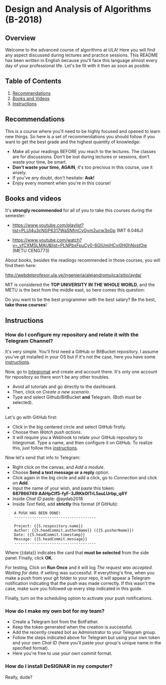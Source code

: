 # Design and Analysis of Algorithms (B-2018)

## Overview

Welcome to the advanced course of algorithms at ULA! Here
you will find any aspect discussed during lectures and 
practice sessions. This README has been written in English
because you'll face this language almost every day of your 
professional life. Let's be fit with it then as soon as posible.

## Table of Contents

1. [Recommendations](#recomendations)
2. [Books and Videos](#books-and-videos)
3. [Instructions](#instructions)

## Recommendations

This is a course where you'll need to be highly focused and
opened to learn new things. So here is a set of recommendations
you should follow if you want to get the best grade and the highest
quantity of knowledge:

- Make all your readings BEFORE you reach to the lectures. The classes are for discussions.
Don't be lost during lectures or sessions, don't waste your time, be smart.
- **Don't waste your time, AGAIN**, it's too precious in this course, use it
wisely.
- If you've any doubt, don't hesitate: **Ask!**
- Enjoy every moment when you're in this course!

## Books and videos

It's **strongly recommended** for all of you to take this courses during the semester:

- https://www.youtube.com/playlist?list=PLUl4u3cNGP6317WaSNfmCvGym2ucw3oGp (MIT 6.046J)

- https://www.youtube.com/watch?v=_vfCXMSLMAU&list=PLNPbxFpuCy0-6GIUmiHCvj0H0hNxstOie (METU CENG773)

About books, besides the readings recommended in those courses, you will find them here:

http://webdelprofesor.ula.ve/ingenieria/alejandromujica/sitio/ayda/

MIT is considered the **TOP UNIVERSITY IN THE WHOLE WORLD**, and the METU is 
the best from the middle east, so here comes this question:

Do you want to be the best programmer with the best salary? Be the best, **take those courses**! 

## Instructions

### How do I configure my repository and relate it with the Telegram Channel?

It's very simple. You'll first need a GitHub or BitBucket repository. I assume you've
git installed in your OS but if it's not the case, here you have some [instructions](https://www.linode.com/docs/development/version-control/how-to-install-git-on-linux-mac-and-windows/).

Now, go to [Integromat](https://www.integromat.com/) and create and account there.
It's only one account for repository so there won't be any other troubles.

- Avoid all tutorials and go directly to the dashboard. 
- Then, click on *Create a new scenario*.
- Type and select Github/BitBucket **and** Telegram. (Both must be selected).
- 
Let's go with GitHub first:

- Click in the big centered circle and select GitHub firstly.
- Choose then *Watch push actions*.
- It will require you a Webhook to relate your GitHub repository to Integromat. Type a name, and then configure it on GitHub. To realize this, just follow this [instructions](https://support.hockeyapp.net/kb/third-party-bug-trackers-services-and-webhooks/how-to-set-up-a-webhook-in-github).

Now let's send that info to Telegram:

- Right click on the canvas, and *Add a module*.
- Choose **Send a text message or a reply** option.
- Click again in the big circle and add a click, go to *Connection* and click on **Add**.
- Input the name of your wish, and paste this token: **687866749:AAHpCIf5-fyF-3JRKk0ITrL5auLUrbp_q6Y**
- Inside *Chat ID* paste: @aydab2018
- Inside *Text* field, add **strictly** this format (if GitHub):

```
    A PUSH HAS BEEN DONE!
    -------------------------------------

    Project: {{5.respository.name}}
    Author: {{5.headCommit.authorName}} ({{5.pusherName}})
    Date: {{5.headCommit.timestamp}}
    Message: {{5.headCommit.message}}
    -------------------------------------
```

Where {{data}} indicates the card that **must be selected** from the side panel. Finally, click **OK**.

For testing, Click on **Run Once** and it will log *The request was accepted. Waiting for data.* if setting was successful. If everything's fine, when you make a push from your git folder to your repo, it will appear a Telegram notification indicating that the push was made correctly. If this wasn't the case, make sure you followed up every step indicated in this guide.

Finally, turn on the scheduling option to activate your push notifications.

### How do I make my own bot for my team?

- Create a Telegram bot from the BotFather.
- Keep the token generated when the creation is successful.
- Add the recently created bot as Administrator to your Telegram group.
- Follow the steps indicated above for Telegram but using your own token and your
own *Chat ID* (here you'll paste your group's unique name in the specified format).
- Here you're free to use your own commit format.

### How do I install DeSIGNAR in my computer?

Really, dude?
